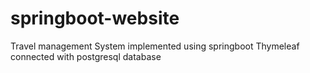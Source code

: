 # springboot-website
Travel management System implemented using springboot Thymeleaf  connected with postgresql database
